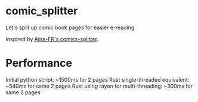 # comic_splitter
Let's split up comic book pages for easier e-reading


Inspired by [Ajira-FR's comics-splitter](https://github.com/Ajira-FR/comics-splitter).


# Performance

Initial python script: ~1500ms for 2 pages
Rust single-threaded equivalent: ~540ms for same 2 pages
Rust using rayon for multi-threading: ~300ms for same 2 pages
